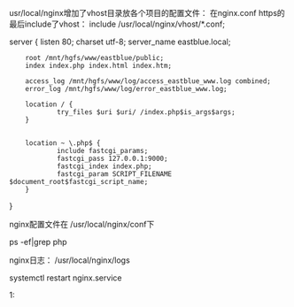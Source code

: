 usr/local/nginx增加了vhost目录放各个项目的配置文件：
在nginx.conf https的最后include了vhost：
include /usr/local/nginx/vhost/*.conf;



server {
        listen 80;
        charset utf-8;
        server_name eastblue.local;

        root /mnt/hgfs/www/eastblue/public;
        index index.php index.html index.htm;

        access_log /mnt/hgfs/www/log/access_eastblue_www.log combined;
        error_log /mnt/hgfs/www/log/error_eastblue_www.log;

        location / {  
                try_files $uri $uri/ /index.php$is_args$args;  
        }


        location ~ \.php$ {
                include fastcgi_params;
                fastcgi_pass 127.0.0.1:9000;
                fastcgi_index index.php;
                fastcgi_param SCRIPT_FILENAME $document_root$fastcgi_script_name;
        }
}


nginx配置文件在 /usr/local/nginx/conf下

ps -ef|grep php

nginx日志：
/usr/local/nginx/logs

systemctl restart nginx.service


1: